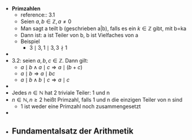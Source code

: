 - **Primzahlen**
	- reference:: 3.1
	- Seien $a,b\in\mathbb{Z},a\neq0$
	- Man sagt a teilt b (geschrieben a|b), falls es ein $k\in\mathbb{Z}$ gibt, mit b=ka
	- Dann ist: a ist Teiler von b, b ist Vielfaches von a
	- Beispiel
		- $3\mid3,1\mid3,3\nmid1$
-
- 3.2: seien $a,b,c\in\mathbb{Z}$. Dann gilt:
	- $a\mid b\land a\mid c\Rightarrow a\mid\left(b+c\right)$
	- $a\mid b\Rightarrow a\mid bc$
	- $a\mid b\land b\mid c\Rightarrow a\mid c$
-
- Jedes $n\in\mathbb{N}$ hat 2 triviale Teiler: 1 und n
- $n\in\mathbb{N},n\geq2$ heißt Primzahl, falls 1 und n die einzigen Teiler von n sind
	- 1 ist weder eine Primzahl noch zusammengesetzt
-
- **Fundamentalsatz der Arithmetik**
	-
